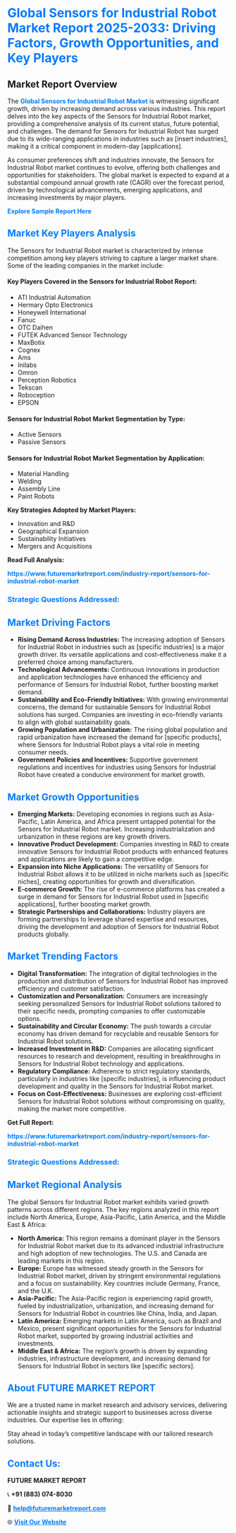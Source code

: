 <h1 style="color: #007BFF;">Global Sensors for Industrial Robot Market Report 2025-2033: Driving Factors, Growth Opportunities, and Key Players</h1>

<section id="overview">
<h2>Market Report Overview</h2>
<p>The <a href="https://www.futuremarketreport.com/industry-report/sensors-for-industrial-robot-market" style="color: #007BFF; text-decoration: none;"><strong>Global Sensors for Industrial Robot Market</strong></a> is witnessing significant growth, driven by increasing demand across various industries. This report delves into the key aspects of the Sensors for Industrial Robot market, providing a comprehensive analysis of its current status, future potential, and challenges. The demand for Sensors for Industrial Robot has surged due to its wide-ranging applications in industries such as [insert industries], making it a critical component in modern-day [applications].</p>
<p>As consumer preferences shift and industries innovate, the Sensors for Industrial Robot market continues to evolve, offering both challenges and opportunities for stakeholders. The global market is expected to expand at a substantial compound annual growth rate (CAGR) over the forecast period, driven by technological advancements, emerging applications, and increasing investments by major players.</p>
</section>

<section id="overview">
<p><a href="https://www.futuremarketreport.com/request-sample/reportId=115978" style="color: #007BFF; text-decoration: none;"><strong>Explore Sample Report Here</strong></a></p>
</section>

<section id="key-players">
<h2 style="color: #007BFF;">Market Key Players Analysis</h2>
<p>The Sensors for Industrial Robot market is characterized by intense competition among key players striving to capture a larger market share. Some of the leading companies in the market include:</p>
<h4>Key Players Covered in the Sensors for Industrial Robot Report:</h4>
<ul><li>ATI Industrial Automation</li><li>Hermary Opto Electronics</li><li>Honeywell International</li><li>Fanuc</li><li>OTC Daihen</li><li>FUTEK Advanced Sensor Technology</li><li>MaxBotix</li><li>Cognex</li><li>Ams</li><li>Inilabs</li><li>Omron</li><li>Perception Robotics</li><li>Tekscan</li><li>Roboception</li><li>EPSON</li></ul>
<h4>Sensors for Industrial Robot Market Segmentation by Type:</h4>
<ul><li>Active Sensors</li><li>Passive Sensors</li></ul>

<h4>Sensors for Industrial Robot Market Segmentation by Application:</h4>
<ul><li>Material Handling</li><li>Welding</li><li>Assembly Line</li><li>Paint Robots</li></ul>
<p><strong>Key Strategies Adopted by Market Players:</strong></p>
<ul>
<li>Innovation and R&D</li>
<li>Geographical Expansion</li>
<li>Sustainability Initiatives</li>
<li>Mergers and Acquisitions</li>
</ul>
</section>

<section>
<p><strong>Read Full Analysis: </strong></p><a href="https://www.futuremarketreport.com/industry-report/sensors-for-industrial-robot-market" style="color: #007BFF; text-decoration: none;"><strong>https://www.futuremarketreport.com/industry-report/sensors-for-industrial-robot-market</strong></a>
<h3 style="color: #007BFF;">Strategic Questions Addressed:</h3>
</section>

<section id="driving-factors">
<h2 style="color: #007BFF;">Market Driving Factors</h2>
<ul>
<li><strong>Rising Demand Across Industries:</strong> The increasing adoption of Sensors for Industrial Robot in industries such as [specific industries] is a major growth driver. Its versatile applications and cost-effectiveness make it a preferred choice among manufacturers.</li>
<li><strong>Technological Advancements:</strong> Continuous innovations in production and application technologies have enhanced the efficiency and performance of Sensors for Industrial Robot, further boosting market demand.</li>
<li><strong>Sustainability and Eco-Friendly Initiatives:</strong> With growing environmental concerns, the demand for sustainable Sensors for Industrial Robot solutions has surged. Companies are investing in eco-friendly variants to align with global sustainability goals.</li>
<li><strong>Growing Population and Urbanization:</strong> The rising global population and rapid urbanization have increased the demand for [specific products], where Sensors for Industrial Robot plays a vital role in meeting consumer needs.</li>
<li><strong>Government Policies and Incentives:</strong> Supportive government regulations and incentives for industries using Sensors for Industrial Robot have created a conducive environment for market growth.</li>
</ul>
</section>

<section id="growth-opportunities">
<h2 style="color: #007BFF;">Market Growth Opportunities</h2>
<ul>
<li><strong>Emerging Markets:</strong> Developing economies in regions such as Asia-Pacific, Latin America, and Africa present untapped potential for the Sensors for Industrial Robot market. Increasing industrialization and urbanization in these regions are key growth drivers.</li>
<li><strong>Innovative Product Development:</strong> Companies investing in R&D to create innovative Sensors for Industrial Robot products with enhanced features and applications are likely to gain a competitive edge.</li>
<li><strong>Expansion into Niche Applications:</strong> The versatility of Sensors for Industrial Robot allows it to be utilized in niche markets such as [specific niches], creating opportunities for growth and diversification.</li>
<li><strong>E-commerce Growth:</strong> The rise of e-commerce platforms has created a surge in demand for Sensors for Industrial Robot used in [specific applications], further boosting market growth.</li>
<li><strong>Strategic Partnerships and Collaborations:</strong> Industry players are forming partnerships to leverage shared expertise and resources, driving the development and adoption of Sensors for Industrial Robot products globally.</li>
</ul>
</section>

<section id="trending-factors">
<h2 style="color: #007BFF;">Market Trending Factors</h2>
<ul>
<li><strong>Digital Transformation:</strong> The integration of digital technologies in the production and distribution of Sensors for Industrial Robot has improved efficiency and customer satisfaction.</li>
<li><strong>Customization and Personalization:</strong> Consumers are increasingly seeking personalized Sensors for Industrial Robot solutions tailored to their specific needs, prompting companies to offer customizable options.</li>
<li><strong>Sustainability and Circular Economy:</strong> The push towards a circular economy has driven demand for recyclable and reusable Sensors for Industrial Robot solutions.</li>
<li><strong>Increased Investment in R&D:</strong> Companies are allocating significant resources to research and development, resulting in breakthroughs in Sensors for Industrial Robot technology and applications.</li>
<li><strong>Regulatory Compliance:</strong> Adherence to strict regulatory standards, particularly in industries like [specific industries], is influencing product development and quality in the Sensors for Industrial Robot market.</li>
<li><strong>Focus on Cost-Effectiveness:</strong> Businesses are exploring cost-efficient Sensors for Industrial Robot solutions without compromising on quality, making the market more competitive.</li>
</ul>
</section>

<section>
<p><strong>Get Full Report: </strong></p><a href="https://www.futuremarketreport.com/industry-report/sensors-for-industrial-robot-market" style="color: #007BFF; text-decoration: none;"><strong>https://www.futuremarketreport.com/industry-report/sensors-for-industrial-robot-market</strong></a>
<h3 style="color: #007BFF;">Strategic Questions Addressed:</h3>
</section>


<section id="regional-analysis">
<h2 style="color: #007BFF;">Market Regional Analysis</h2>
<p>The global Sensors for Industrial Robot market exhibits varied growth patterns across different regions. The key regions analyzed in this report include North America, Europe, Asia-Pacific, Latin America, and the Middle East & Africa:</p>
<ul>
<li><strong>North America:</strong> This region remains a dominant player in the Sensors for Industrial Robot market due to its advanced industrial infrastructure and high adoption of new technologies. The U.S. and Canada are leading markets in this region.</li>
<li><strong>Europe:</strong> Europe has witnessed steady growth in the Sensors for Industrial Robot market, driven by stringent environmental regulations and a focus on sustainability. Key countries include Germany, France, and the U.K.</li>
<li><strong>Asia-Pacific:</strong> The Asia-Pacific region is experiencing rapid growth, fueled by industrialization, urbanization, and increasing demand for Sensors for Industrial Robot in countries like China, India, and Japan.</li>
<li><strong>Latin America:</strong> Emerging markets in Latin America, such as Brazil and Mexico, present significant opportunities for the Sensors for Industrial Robot market, supported by growing industrial activities and investments.</li>
<li><strong>Middle East & Africa:</strong> The region’s growth is driven by expanding industries, infrastructure development, and increasing demand for Sensors for Industrial Robot in sectors like [specific sectors].</li>
</ul>
</section>

<footer>
<h2 style="color: #007BFF;">About FUTURE MARKET REPORT</h2>
<p>We are a trusted name in market research and advisory services, delivering actionable insights and strategic support to businesses across diverse industries. Our expertise lies in offering:</p>

<p>Stay ahead in today’s competitive landscape with our tailored research solutions.</p>

<h2 style="color: #007BFF;">Contact Us:</h2>
<p><strong>FUTURE MARKET REPORT</strong></p>
<p>📞 <strong>+91 (883) 074-8030</strong></p>
<p>📧 <strong><a href="mailto:help@futuremarketreport.com" style="color: #007BFF;">help@futuremarketreport.com</a></strong></p>
<p>🌐 <strong><a href="https://www.futuremarketreport.com/" style="color: #007BFF;">Visit Our Website</a></strong></p>
</footer>